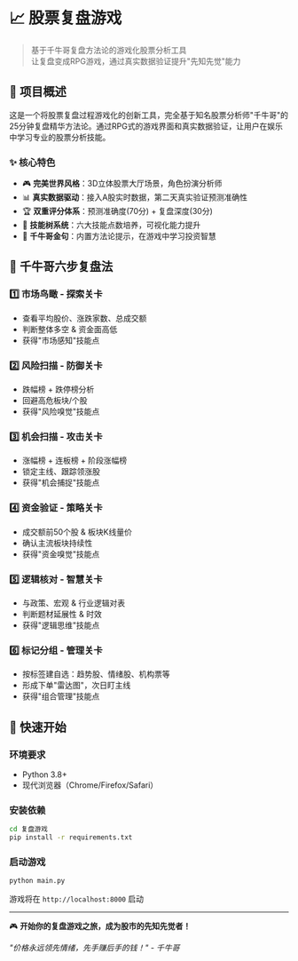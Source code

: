 # 📈 股票复盘游戏

> 基于千牛哥复盘方法论的游戏化股票分析工具  
> 让复盘变成RPG游戏，通过真实数据验证提升"先知先觉"能力

## 🎯 项目概述

这是一个将股票复盘过程游戏化的创新工具，完全基于知名股票分析师"千牛哥"的25分钟复盘精华方法论。通过RPG式的游戏界面和真实数据验证，让用户在娱乐中学习专业的股票分析技能。

### ✨ 核心特色

- 🎮 **完美世界风格**：3D立体股票大厅场景，角色扮演分析师
- 📊 **真实数据驱动**：接入A股实时数据，第二天真实验证预测准确性  
- 🏆 **双重评分体系**：预测准确度(70分) + 复盘深度(30分)
- 🎯 **技能树系统**：六大技能点数培养，可视化能力提升
- 🔮 **千牛哥金句**：内置方法论提示，在游戏中学习投资智慧

## 🎪 千牛哥六步复盘法

### 1️⃣ 市场鸟瞰 - 探索关卡
- 查看平均股价、涨跌家数、总成交额
- 判断整体多空 & 资金面高低
- 获得"市场感知"技能点

### 2️⃣ 风险扫描 - 防御关卡  
- 跌幅榜 + 跌停榜分析
- 回避高危板块/个股
- 获得"风险嗅觉"技能点

### 3️⃣ 机会扫描 - 攻击关卡
- 涨幅榜 + 连板榜 + 阶段涨幅榜
- 锁定主线、跟踪领涨股
- 获得"机会捕捉"技能点

### 4️⃣ 资金验证 - 策略关卡
- 成交额前50个股 & 板块K线量价
- 确认主流板块持续性
- 获得"资金嗅觉"技能点

### 5️⃣ 逻辑核对 - 智慧关卡
- 与政策、宏观 & 行业逻辑对表
- 判断题材延展性 & 时效
- 获得"逻辑思维"技能点

### 6️⃣ 标记分组 - 管理关卡
- 按标签建自选：趋势股、情绪股、机构票等
- 形成下单"雷达图"，次日盯主线
- 获得"组合管理"技能点

## 🚀 快速开始

### 环境要求
- Python 3.8+
- 现代浏览器（Chrome/Firefox/Safari）

### 安装依赖
```bash
cd 复盘游戏
pip install -r requirements.txt
```

### 启动游戏
```bash
python main.py
```

游戏将在 `http://localhost:8000` 启动

---

🎮 **开始你的复盘游戏之旅，成为股市的先知先觉者！**

*"价格永远领先情绪，先手赚后手的钱！" - 千牛哥*